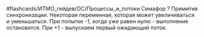 #flashcards/ИТМО_гейдев/ОС/Процессы_и_потоки 
Семафор
?
Примитив синхронизации. Некоторая переменная, которая может увеличиваться и уменьшаться. При попытке -1, когда уже равен нулю - выполнение остановится. При +1 - выпускаем первый ожидающий поток.